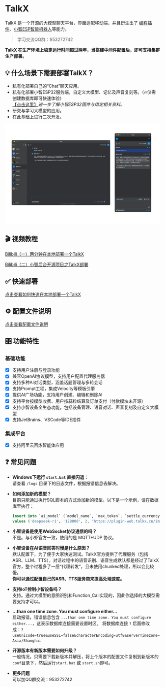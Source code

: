 # TalkX

TalkX 是一个开源的大模型聊天平台，界面适配移动端，并且衍生出了 [编程插件](https://github.com/big-mouth-cn/talkx-plugin-for-jetbrains)、[小智ESP智能机器人](https://github.com/big-mouth-cn/xiaozhi-esp32-for-talkx)等能力。

> 学习交流QQ群：953272742

**TalkX 在生产环境上稳定运行时间超过两年，当搭建中间件配置后，即可支持集群生产部署。**

## 💡 什么场景下需要部署TalkX？
- 私有化部署自己的“Chat”聊天应用。
- 私有化部署小智ESP32服务端，自定义大模型、记忆及声音复刻等。（🔥仅需创建数据库即可快速体验）  
[【点击这里】](https://github.com/big-mouth-cn/xiaozhi-esp32-for-talkx)*进一步了解小智ESP32固件与绑定相关资料。*
- 研究与学习大模型的应用。
- 在此基础上进行二次开发。

![talkx.png](other%2Ftalkx.png)

## 🎬 视频教程
[Bilibili（一）两分钟在本地部署一个TalkX](https://www.bilibili.com/video/BV1C3QdYeErz/)

[Bilibili（二）小智后台开源项目之TalkX部署](https://www.bilibili.com/video/BV17WQdYxE41/)

## ✅ 快速部署

[点击查看如何快速在本地部署一个TalkX](docs%2Fquick-start.md)

## ⚙️ 配置文件说明

[点击查看配置文件说明](docs%2Fconfig.md)

## ️🎛 功能特性
### 基础功能
- [x] 支持用户注册与登录功能
- [x] 兼容OpenAI协议模型，支持用户配置代理服务器
- [x] 支持多种AI对话类型，涵盖话题管理与多轮会话
- [x] 支持Prompt工程，集成Velocity等模板引擎
- [x] 提供AI广场功能，支持用户创建、编辑和删除AI
- [x] 支持平台按模型收费、用户按蒜粒结算及订单支付（付款模块未开源）
- [x] 支持小智设备全生态功能，包括设备管理、语音对话、声音复刻及自定义大模型
- [x] 支持JetBrains、VSCode等IDE插件

### 集成平台
- [x] 支持阿里云百炼智能体应用

## ❓ 常见问题
- **Windows下运行 `start.bat` 直接闪退：**  
请查看 `/logs` 目录下的日志文件，根据报错信息去解决。


- **如何添加新的模型？**  
目前只能通过执行SQL脚本的方式添加新的模型。以下是一个示例，请在数据库里执行：
    ```sql
    insert into `ai_model` (`model_name`, `max_token`, `settle_currency`, `icon`) 
    values ('deepseek-r1', '128000', 2, 'https://plugin-web.talkx.cn/images/model/gpt4.png');
    ```

- **小智设备是使用WebSocket协议通信的吗？**  
不是。与小虾官方一致，使用的是 MQTT+UDP 协议。


- **小智设备在AI语音回答时慢是什么原因？**  
默认配置下，为了便于大家快速测试。TalkX官方提供了代理服务（包括ASR、LLM、TTS），对话过程中的语音识别、语音生成默认都是经过了TalkX官方，整个过程多了一层“代理转发”，且未使用chunked处理，所以会比较慢。  
**你可以通过配置自己的ASR、TTS服务商来提高处理速度。**


- **支持IoT控制小智设备吗？**  
支持。通过大模型的意图识别和Function_Call实现的，因此你选择的大模型需要支持才可以。


- **...than one time zone. You must configure either...**  
启动报错，错误信息包含 `...than one time zone. You must configure either...`，这表示数据库连接需要设置时区。
将数据库连接 `?` 后面修改成：`?useUnicode=true&useSSL=false&characterEncoding=utf8&serverTimezone=Asia/Shanghai`


- **开源版本有新版本需要如何升级？**  
一般情况，只需要下载新版本并解压，将上个版本的配置文件复制到新版本的`conf`目录下，然后运行`start.bat` 或 `start.sh`即可。


- **更多问题**  
可以加QQ群交流：953272742